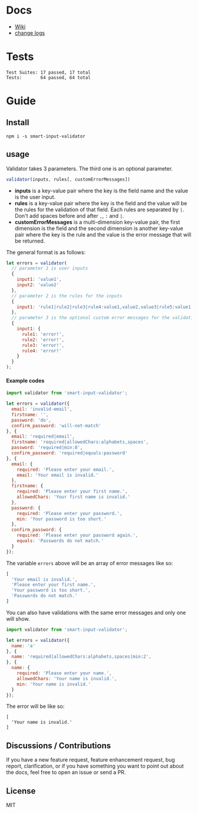 # Docs
- [Wiki](https://github.com/aprilmintacpineda/smart-input-validator/wiki)
- [change logs](https://github.com/aprilmintacpineda/smart-input-validator/tree/master/changelogs)

# Tests

```
Test Suites: 17 passed, 17 total
Tests:       64 passed, 64 total
```

# Guide

## Install

```
npm i -s smart-input-validator
```

## usage

Validator takes 3 parameters. The third one is an optional parameter.

```js
validator(inputs, rules[, customErrorMessages])
```

- **inputs** is a key-value pair where the key is the field name and the value is the user input.
- **rules** is a key-value pair where the key is the field and the value will be the rules for the validation of that field. Each rules are separated by `|`. Don't add spaces before and after `,`, `:` and `|`.
- **customErrorMessages** is a multi-dimension key-value pair, the first dimension is the field and the second dimension is another key-value pair where the key is the rule and the value is the error message that will be returned.

The general format is as follows:

```js
let errors = validator(
  // parameter 1 is user inputs
  {
    input1: 'value1',
    input2: 'value2'
  },
  // parameter 2 is the rules for the inputs
  {
    input1: 'rule1|rule2|rule3|rule4:value1,value2,value3|rule5:value1'
  },
  // parameter 3 is the optional custom error messages for the validations
  {
    input1: {
      rule1: 'error!',
      rule2: 'error!',
      rule3: 'error!',
      rule4: 'error!'
    }
  }
);
```

#### Example codes

```js
import validator from 'smart-input-validator';

let errors = validator({
  email: 'invalid-email',
  firstname: '',
  password: 'do',
  confirm_password: 'will-not-match'
}, {
  email: 'required|email',
  firstname: 'required|allowedChars:alphabets,spaces',
  password: 'required|min:8',
  confirm_password: 'required|equals:password'
}, {
  email: {
    required: 'Please enter your email.',
    email: 'Your email is invalid.'
  },
  firstname: {
    required: 'Please enter your first name.',
    allowedChars: 'Your first name is invalid.'
  },
  password: {
    required: 'Please enter your password.',
    min: 'Your password is too short.'
  },
  confirm_password: {
    required: 'Please enter your password again.',
    equals: 'Passwords do not match.'
  }
});
```

The variable `errors` above will be an array of error messages like so:

```js
[
  'Your email is invalid.',
  'Please enter your first name.',
  'Your password is too short.',
  'Passwords do not match.'
]
```

You can also have validations with the same error messages and only one will show.

```js
import validator from 'smart-input-validator';

let errors = validator({
  name: 'a'
}, {
  name: 'required|allowedChars:alphabets,spaces|min:2',
}, {
  name: {
    required: 'Please enter your name.',
    allowedChars: 'Your name is invalid.',
    min: 'Your name is invalid.'
  }
});
```

The error will be like so:

```
[
  'Your name is invalid.'
]
```

## Discussions / Contributions

If you have a new feature request, feature enhancement request, bug report, clarification, or if you have something you want to point out about the docs, feel free to open an issue or send a PR.

## License

MIT